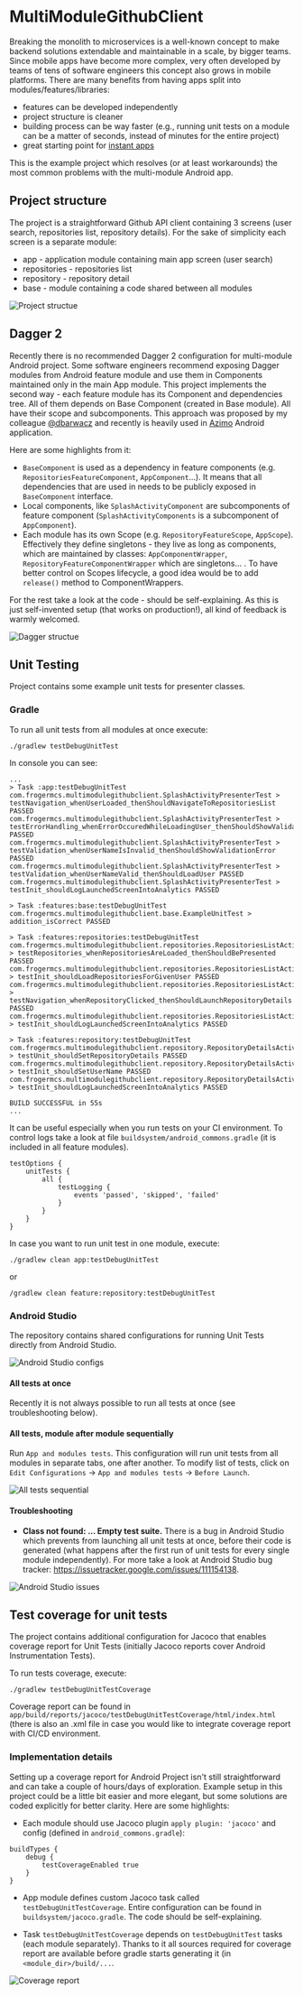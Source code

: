 # MultiModuleGithubClient

Breaking the monolith to microservices is a well-known concept to make backend solutions extendable and maintainable in a scale, by bigger teams. Since mobile apps have become more complex, very often developed by teams of tens of software engineers this concept also grows in mobile platforms. There are many benefits from having apps split into modules/features/libraries:

* features can be developed independently
* project structure is cleaner
* building process can be way faster (e.g., running unit tests on a module can be a matter of seconds, instead of minutes for the entire project)
* great starting point for [instant apps](https://developer.android.com/topic/google-play-instant/)

This is the example project which resolves (or at least workarounds) the most common problems with the multi-module Android app.

## Project structure

The project is a straightforward Github API client containing 3 screens (user search, repositories list, repository details). For the sake of simplicity each screen is a separate module:

* app - application module containing main app screen (user search)
* repositories - repositories list
* repository - repository detail
* base - module containing a code shared between all modules

![Project structue](https://raw.githubusercontent.com/frogermcs/MultiModuleGithubClient/master/docs/img/app_diagram.png "Project structure")


## Dagger 2

Recently there is no recommended Dagger 2 configuration for multi-module Android project. Some software engineers recommend exposing Dagger modules from Android feature module and use them in Components maintained only in the main App module. This project implements the second way - each feature module has its Component and dependencies tree. All of them depends on Base Component (created in Base module). All have their scope and subcomponents.
This approach was proposed by my colleague [@dbarwacz](https://github.com/dbarwacz) and recently is heavily used in [Azimo](https://azimo.com) Android application.

Here are some highlights from it:

* `BaseComponent` is used as a dependency in feature components (e.g. `RepositoriesFeatureComponent`, `AppComponent`...). It means that all dependencies that are used in  needs to be publicly exposed in `BaseComponent` interface.
* Local components, like `SplashActivityComponent` are subcomponents of feature component (`SplashActivityComponents` is a subcomponent of `AppComponent`).
* Each module has its own Scope (e.g. `RepositoryFeatureScope`, `AppScope`). Effectively they define singletons - they live as long as components, which are maintained by classes: `AppComponentWrapper`, `RepositoryFeatureComponentWrapper` which are singletons... . To have better control on Scopes lifecycle, a good idea would be to add `release()` method to ComponentWrappers.

For the rest take a look at the code - should be self-explaining. As this is just self-invented setup (that works on production!), all kind of feedback is warmly welcomed.

![Dagger structue](https://raw.githubusercontent.com/frogermcs/MultiModuleGithubClient/master/docs/img/dagger_diagram.png "Dagger structure")

## Unit Testing

Project contains some example unit tests for presenter classes.

### Gradle

To run all unit tests from all modules at once execute:

```
./gradlew testDebugUnitTest
```

In console you can see:

```
...
> Task :app:testDebugUnitTest
com.frogermcs.multimodulegithubclient.SplashActivityPresenterTest > testNavigation_whenUserLoaded_thenShouldNavigateToRepositoriesList PASSED
com.frogermcs.multimodulegithubclient.SplashActivityPresenterTest > testErrorHandling_whenErrorOccuredWhileLoadingUser_thenShouldShowValidationError PASSED
com.frogermcs.multimodulegithubclient.SplashActivityPresenterTest > testValidation_whenUserNameIsInvalid_thenShouldShowValidationError PASSED
com.frogermcs.multimodulegithubclient.SplashActivityPresenterTest > testValidation_whenUserNameValid_thenShouldLoadUser PASSED
com.frogermcs.multimodulegithubclient.SplashActivityPresenterTest > testInit_shouldLogLaunchedScreenIntoAnalytics PASSED

> Task :features:base:testDebugUnitTest
com.frogermcs.multimodulegithubclient.base.ExampleUnitTest > addition_isCorrect PASSED

> Task :features:repositories:testDebugUnitTest
com.frogermcs.multimodulegithubclient.repositories.RepositoriesListActivityPresenterTest > testRepositories_whenRepositoriesAreLoaded_thenShouldBePresented PASSED
com.frogermcs.multimodulegithubclient.repositories.RepositoriesListActivityPresenterTest > testInit_shouldLoadRepositoriesForGivenUser PASSED
com.frogermcs.multimodulegithubclient.repositories.RepositoriesListActivityPresenterTest > testNavigation_whenRepositoryClicked_thenShouldLaunchRepositoryDetails PASSED
com.frogermcs.multimodulegithubclient.repositories.RepositoriesListActivityPresenterTest > testInit_shouldLogLaunchedScreenIntoAnalytics PASSED

> Task :features:repository:testDebugUnitTest
com.frogermcs.multimodulegithubclient.repository.RepositoryDetailsActivityPresenterTest > testUnit_shouldSetRepositoryDetails PASSED
com.frogermcs.multimodulegithubclient.repository.RepositoryDetailsActivityPresenterTest > testInit_shouldSetUserName PASSED
com.frogermcs.multimodulegithubclient.repository.RepositoryDetailsActivityPresenterTest > testInit_shouldLogLaunchedScreenIntoAnalytics PASSED

BUILD SUCCESSFUL in 55s
...
```
It can be useful especially when you run tests on your CI environment. To control logs take a look at file `buildsystem/android_commons.gradle` (it is included in all feature modules).

```
testOptions {
    unitTests {
        all {
            testLogging {
                events 'passed', 'skipped', 'failed'
            }
        }
    }
}
```

In case you want to run unit test in one module, execute:

```
./gradlew clean app:testDebugUnitTest
```
or
```
/gradlew clean feature:repository:testDebugUnitTest
```

### Android Studio

The repository contains shared configurations for running Unit Tests directly from Android Studio.

![Android Studio configs](https://raw.githubusercontent.com/frogermcs/MultiModuleGithubClient/master/docs/img/as_run_configurations.png "Android Studio configs")

#### All tests at once

Recently it is not always possible to run all tests at once (see troubleshooting below).

#### All tests, module after module sequentially

Run `App and modules tests`. This configuration will run unit tests from all modules in separate tabs, one after another. To modify list of tests, click on `Edit Configurations` -> `App and modules tests` -> `Before Launch`.

![All tests sequential](https://raw.githubusercontent.com/frogermcs/MultiModuleGithubClient/master/docs/img/all_tests_sequential.png "All tests sequential")

#### Troubleshooting

* **Class not found: ... Empty test suite.**
There is a bug in Android Studio which prevents from launching all unit tests at once, before their code is generated (what happens after the first run of unit tests for every single module independently). For more take a look at Android Studio bug tracker: https://issuetracker.google.com/issues/111154138.

![Android Studio issues](https://raw.githubusercontent.com/frogermcs/MultiModuleGithubClient/master/docs/img/failing_all_tests.png "Android Studio issues")

## Test coverage for unit tests

The project contains additional configuration for Jacoco that enables coverage report for Unit Tests (initially Jacoco reports cover Android Instrumentation Tests).

To run tests coverage, execute:

```
./gradlew testDebugUnitTestCoverage
```

Coverage report can be found in `app/build/reports/jacoco/testDebugUnitTestCoverage/html/index.html` (there is also an .xml file in case you would like to integrate coverage report with CI/CD environment.

### Implementation details

Setting up a coverage report for Android Project isn't still straightforward and can take a couple of hours/days of exploration. Example setup in this project could be a little bit easier and more elegant, but some solutions are coded explicitly for better clarity.
Here are some highlights:

* Each module should use Jacoco plugin `apply plugin: 'jacoco'` and config (defined in `android_commons.gradle`):
```
buildTypes {
    debug {
        testCoverageEnabled true
    }
}
```

* App module defines custom Jacoco task called `testDebugUnitTestCoverage`. Entire configuration can be found in `buildsystem/jacoco.gradle`. The code should be self-explaining.

* Task `testDebugUnitTestCoverage` depends on `testDebugUnitTest` tasks (each module separately). Thanks to it all sources required for coverage report are available before gradle starts generating it (in `<module_dir>/build/...`.

![Coverage report](https://raw.githubusercontent.com/frogermcs/MultiModuleGithubClient/master/docs/img/coverage_report.png "Coverage report")
